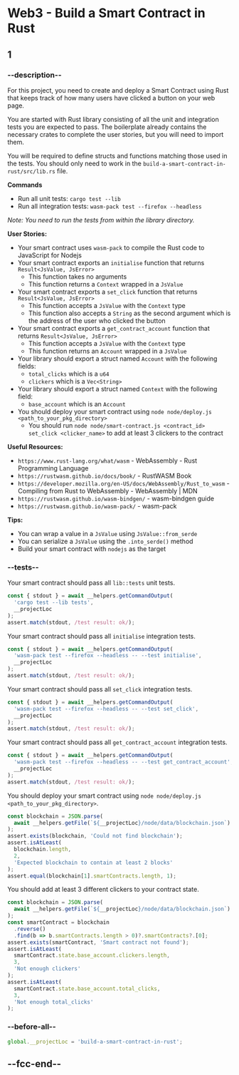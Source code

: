 # Web3 - Build a Smart Contract in Rust

## 1

### --description--

For this project, you need to create and deploy a Smart Contract using Rust that keeps track of how many users have clicked a button on your web page.

You are started with Rust library consisting of all the unit and integration tests you are expected to pass. The boilerplate already contains the necessary crates to complete the user stories, but you will need to import them.

You will be required to define structs and functions matching those used in the tests. You should only need to work in the `build-a-smart-contract-in-rust/src/lib.rs` file.

**Commands**

- Run all unit tests: `cargo test --lib`
- Run all integration tests: `wasm-pack test --firefox --headless`

_Note: You need to run the tests from within the library directory._

**User Stories:**

- Your smart contract uses `wasm-pack` to compile the Rust code to JavaScript for Nodejs
- Your smart contract exports an `initialise` function that returns `Result<JsValue, JsError>`
  - This function takes no arguments
  - This function returns a `Context` wrapped in a `JsValue`
- Your smart contract exports a `set_click` function that returns `Result<JsValue, JsError>`
  - This function accepts a `JsValue` with the `Context` type
  - This function also accepts a `String` as the second argument which is the address of the user who clicked the button
- Your smart contract exports a `get_contract_account` function that returns `Result<JsValue, JsError>`
  - This function accepts a `JsValue` with the `Context` type
  - This function returns an `Account` wrapped in a `JsValue`
- Your library should export a struct named `Account` with the following fields:
  - `total_clicks` which is a `u64`
  - `clickers` which is a `Vec<String>`
- Your library should export a struct named `Context` with the following field:
  - `base_account` which is an `Account`
- You should deploy your smart contract using `node node/deploy.js <path_to_your_pkg_directory>`
  - You should run `node node/smart-contract.js <contract_id> set_click <clicker_name>` to add at least 3 clickers to the contract

**Useful Resources:**

- `https://www.rust-lang.org/what/wasm` - WebAssembly - Rust Programming Language
- `https://rustwasm.github.io/docs/book/` - RustWASM Book
- `https://developer.mozilla.org/en-US/docs/WebAssembly/Rust_to_wasm` - Compiling from Rust to WebAssembly - WebAssembly | MDN
- `https://rustwasm.github.io/wasm-bindgen/` - wasm-bindgen guide
- `https://rustwasm.github.io/wasm-pack/` - wasm-pack

**Tips:**

- You can wrap a value in a `JsValue` using `JsValue::from_serde`
- You can serialize a `JsValue` using the `.into_serde()` method
- Build your smart contract with `nodejs` as the target

### --tests--

Your smart contract should pass all `lib::tests` unit tests.

```js
const { stdout } = await __helpers.getCommandOutput(
  'cargo test --lib tests',
  __projectLoc
);
assert.match(stdout, /test result: ok/);
```

Your smart contract should pass all `initialise` integration tests.

```js
const { stdout } = await __helpers.getCommandOutput(
  'wasm-pack test --firefox --headless -- --test initialise',
  __projectLoc
);
assert.match(stdout, /test result: ok/);
```

Your smart contract should pass all `set_click` integration tests.

```js
const { stdout } = await __helpers.getCommandOutput(
  'wasm-pack test --firefox --headless -- --test set_click',
  __projectLoc
);
assert.match(stdout, /test result: ok/);
```

Your smart contract should pass all `get_contract_account` integration tests.

```js
const { stdout } = await __helpers.getCommandOutput(
  'wasm-pack test --firefox --headless -- --test get_contract_account',
  __projectLoc
);
assert.match(stdout, /test result: ok/);
```

You should deploy your smart contract using `node node/deploy.js <path_to_your_pkg_directory>`.

```js
const blockchain = JSON.parse(
  await __helpers.getFile(`${__projectLoc}/node/data/blockchain.json`)
);
assert.exists(blockchain, 'Could not find blockchain');
assert.isAtLeast(
  blockchain.length,
  2,
  'Expected blockchain to contain at least 2 blocks'
);
assert.equal(blockchain[1].smartContracts.length, 1);
```

You should add at least 3 different clickers to your contract state.

```js
const blockchain = JSON.parse(
  await __helpers.getFile(`${__projectLoc}/node/data/blockchain.json`)
);
const smartContract = blockchain
  .reverse()
  .find(b => b.smartContracts.length > 0)?.smartContracts?.[0];
assert.exists(smartContract, 'Smart contract not found');
assert.isAtLeast(
  smartContract.state.base_account.clickers.length,
  3,
  'Not enough clickers'
);
assert.isAtLeast(
  smartContract.state.base_account.total_clicks,
  3,
  'Not enough total_clicks'
);
```

### --before-all--

```js
global.__projectLoc = 'build-a-smart-contract-in-rust';
```

## --fcc-end--

